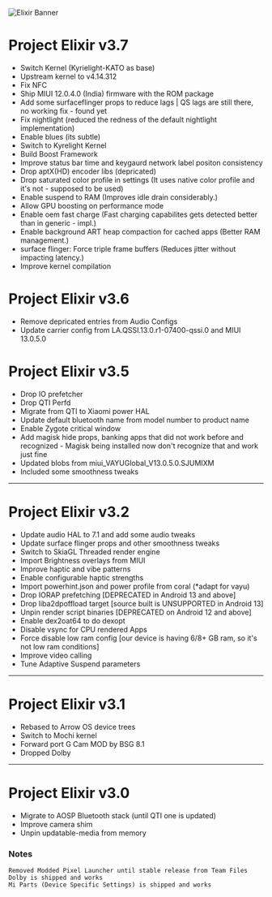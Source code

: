 ![Elixir Banner](https://i.imgur.com/C0Wcdr5.png)

# Project Elixir v3.7
 - Switch Kernel (Kyrielight-KATO as base)
 - Upstream kernel to v4.14.312
 - Fix NFC
 - Ship MIUI 12.0.4.0 (India) firmware with the ROM package
 - Add some surfaceflinger props to reduce lags | QS lags are still there, no working fix  - found yet
 - Fix nightlight (reduced the redness of the default nightlight implementation)
 - Enable blues (its subtle)
 - Switch to Kyrelight Kernel
 - Build Boost Framework
 - Improve status bar time and keygaurd network label positon consistency
 - Drop aptX(HD) encoder libs (depricated)
 - Drop saturated color profile in settings (It uses native color profile and it's not  - supposed to be used)
 - Enable suspend to RAM (Improves idle drain considerably.)
 - Allow GPU boosting on performance mode
 - Enable oem fast charge (Fast charging capabilites gets detected better than in generic  - impl.)
 - Enable background ART heap compaction for cached apps (Better RAM management.)
 - surface flinger: Force triple frame buffers (Reduces jitter without impacting latency.)
 - Improve kernel compilation

# Project Elixir v3.6

 - Remove depricated entries from Audio Configs
 - Update carrier config from LA.QSSI.13.0.r1-07400-qssi.0 and MIUI 13.0.5.0

# Project Elixir v3.5

 - Drop IO prefetcher
 - Drop QTI Perfd
 - Migrate from QTI to Xiaomi power HAL
 - Update default bluetooth name from model number to product name
 - Enable Zygote critical window
 - Add magisk hide props, banking apps that did not work before and recognized  - Magisk being installed now don't recognize that and work just fine
 - Updated blobs from miui_VAYUGlobal_V13.0.5.0.SJUMIXM
 - Included some smoothness tweaks

---

# Project Elixir v3.2

 - Update audio HAL to 7.1 and add some audio tweaks
 - Update surface flinger props and other smoothness tweaks
 - Switch to SkiaGL Threaded render engine
 - Import Brightness overlays from MIUI
 - Improve haptic and vibe patterns
 - Enable configurable haptic strengths
 - Import powerhint.json and power profile from coral (\*adapt for vayu)
 - Drop IORAP prefetching [DEPRECATED in Android 13 and above]
 - Drop liba2dpoffload target [source built is UNSUPPORTED in Android 13]
 - Unpin render script binaries [DEPRECATED on Android 12 and above]
 - Enable dex2oat64 to do dexopt
 - Disable vsync for CPU rendered Apps
 - Force disable low ram config [our device is having 6/8+ GB ram, so it's not low ram conditions]
 - Improve video calling
 - Tune Adaptive Suspend parameters

---

# Project Elixir v3.1

 - Rebased to Arrow OS device trees
 - Switch to Mochi kernel
 - Forward port G Cam MOD by BSG 8.1
 - Dropped Dolby

---

# Project Elixir v3.0

 - Migrate to AOSP Bluetooth stack (until QTI one is updated)
 - Improve camera shim
 - Unpin updatable-media from memory

### Notes

```
Removed Modded Pixel Launcher until stable release from Team Files
Dolby is shipped and works
Mi Parts (Device Specific Settings) is shipped and works
```
